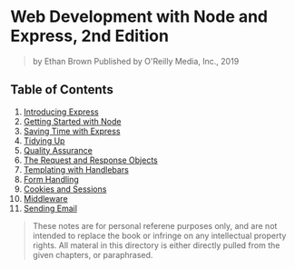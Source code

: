 # Web Development with Node and Express, 2nd Edition

> by Ethan Brown Published by O'Reilly Media, Inc., 2019 


## Table of Contents

1. [Introducing Express][1]
2. [Getting Started with Node][2]
3. [Saving Time with Express][3]
4. [Tidying Up][4]
5. [Quality Assurance][5]
6. [The Request and Response Objects][6]
7. [Templating with Handlebars][7]
8. [Form Handling][8]
9. [Cookies and Sessions][9]
10. [Middleware][10]
11. [Sending Email][11]

<!---
12. [Production Concerns][12]
13. [Persistence][13]
14. [Routing][14]
15. [REST APIs and JSON][15]
16. [Single Page Applications][16]
17. [Static Content][17]
18. [Security][18]
19. [Integrating with Third Party Apps][19]
20. [Debugging][20]
21. [Going Live][21]
22. [Maintenance][22]
23. [Addtional Resources][23]

--->

<!--- Links --->
[1]: ./ch1/
[2]: ./ch2/
[3]: ./ch3/
[4]: ./ch4/
[5]: ./ch5/
[6]: ./ch6/
[7]: ./ch7/
[8]: ./ch8/
[9]: ./ch9/
[10]: ./ch10/
[11]: ./ch11/
[12]: ./ch12/
[13]: ./ch13/
[14]: ./ch14/
[15]: ./ch15/
[16]: ./ch16/
[17]: ./ch17/
[18]: ./ch18/
[19]: ./ch19/
[20]: ./ch20/
[21]: ./ch21/
[22]: ./ch22/
[23]: ./ch23/


> These notes are for personal referene purposes only, and are not intended to replace the book or infringe on any intellectual property rights. All materal in this directory is either directly pulled from the given chapters, or paraphrased.